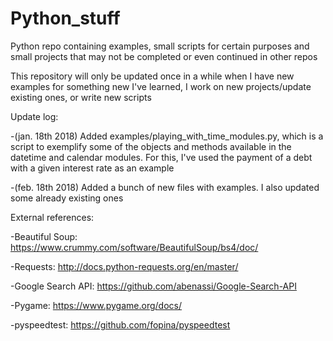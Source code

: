 # Python_stuff
Python repo containing examples, small scripts for certain purposes and small projects that may not be completed or even continued in other repos

This repository will only be updated once in a while when I have new examples for something new I've learned, I work on new projects/update existing ones, or write new scripts

Update log:

-(jan. 18th 2018) Added examples/playing_with_time_modules.py, which is a script to exemplify some of the objects and methods available in the datetime and calendar modules. For this, I've used the payment of a debt with a given interest rate as an example

-(feb. 18th 2018) Added a bunch of new files with examples. I also updated some already existing ones

External references:

-Beautiful Soup: https://www.crummy.com/software/BeautifulSoup/bs4/doc/

-Requests: http://docs.python-requests.org/en/master/

-Google Search API: https://github.com/abenassi/Google-Search-API

-Pygame: https://www.pygame.org/docs/

-pyspeedtest: https://github.com/fopina/pyspeedtest
